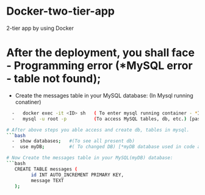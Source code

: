 # Docker-two-tier-app
2-tier app by using Docker

# After the deployment, you shall face - Programming error (*MySQL error - table not found);
  - Create the messages table in your MySQL database: (In Mysql running conatiner)
```bash
  -   docker exec -it <ID> sh   ( To enter mysql running container - *ID = container ID) 
  -   mysql -u root -p          (To access MySQL tables, db, etc.) [password - admin]

# After above steps you able access and create db, tables in mysql. 
```bash
  -  show databases;   #(To see all present db)
  -  use myDB;         #( To changed DB) [*myDB database used in code and config file]

# Now Create the messages table in your MySQL(myDB) database:
```bash
   CREATE TABLE messages (
         id INT AUTO_INCREMENT PRIMARY KEY,
         message TEXT
   );
